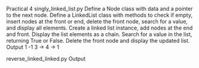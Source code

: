 Practical 4
singly_linked_list.py
Define a Node class with data and a pointer to the next node.
Define a LinkedList class with methods to check if empty, insert nodes at the front or end, delete the front node, search for a value, and display all elements.
Create a linked list instance, add nodes at the end and front.
Display the list elements as a chain.
Search for a value in the list, returning True or False.
Delete the front node and display the updated list.
Output
1
-1
3 -> 4 -> 1

reverse_linked_linked.py
Output
